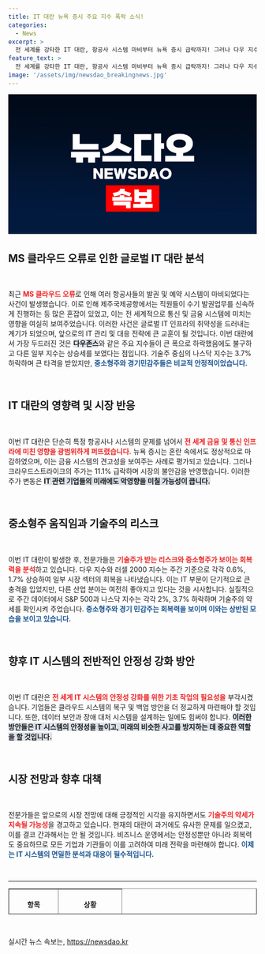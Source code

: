 ```yaml
---
title: IT 대란 뉴욕 증시 주요 지수 폭락 소식!
categories:
  - News
excerpt: >
  전 세계를 강타한 IT 대란, 항공사 시스템 마비부터 뉴욕 증시 급락까지! 그러나 다우 지수는 주간 상승세를 유지하며 변동성 속에서도 금융 시장의 저력을 보여주었다. 클릭해 그 이면을 확인해보세요!
feature_text: >
  전 세계를 강타한 IT 대란, 항공사 시스템 마비부터 뉴욕 증시 급락까지! 그러나 다우 지수는 주간 상승세를 유지하며 변동성 속에서도 금융 시장의 저력을 보여주었다. 클릭해 그 이면을 확인해보세요!
image: '/assets/img/newsdao_breakingnews.jpg'
---
```


<p><img src="/assets/img/newsdao_breakingnews.jpg" alt="cryptoinkorea 속보" /></p>

<h2 data-ke-size="size26">MS 클라우드 오류로 인한 글로벌 IT 대란 분석</h2>

<p data-ke-size="size16">&nbsp;</p>

<p data-ke-size="size16">최근 <b><span style="color: #ee2323;">MS 클라우드 오류</span></b>로 인해 여러 항공사들의 발권 및 예약 시스템이 마비되었다는 사건이 발생했습니다. 이로 인해 제주국제공항에서는 직원들이 수기 발권업무를 신속하게 진행하는 등 많은 혼잡이 있었고, 이는 전 세계적으로 통신 및 금융 시스템에 미치는 영향을 여실히 보여주었습니다. 이러한 사건은 글로벌 IT 인프라의 취약성을 드러내는 계기가 되었으며, 앞으로의 IT 관리 및 대응 전략에 큰 교훈이 될 것입니다. 이번 대란에서 가장 두드러진 것은 <b><span style="background-color: #21538527;">다우존스</span></b>와 같은 주요 지수들이 큰 폭으로 하락했음에도 불구하고 다른 일부 지수는 상승세를 보였다는 점입니다. 기술주 중심의 나스닥 지수는 3.7% 하락하며 큰 타격을 받았지만, <b><span style="color: #1a5490;">중소형주와 경기민감주들은 비교적 안정적이었습니다.</span></b></p>

<p data-ke-size="size16">&nbsp;</p>

<h2 data-ke-size="size26">IT 대란의 영향력 및 시장 반응</h2>

<p data-ke-size="size16">&nbsp;</p>

<p data-ke-size="size16">이번 IT 대란은 단순히 특정 항공사나 시스템의 문제를 넘어서 <b><span style="color: #ee2323;">전 세계 금융 및 통신 인프라에 미친 영향을 광범위하게 퍼뜨렸습니다.</span></b> 뉴욕 증시는 혼란 속에서도 정상적으로 마감하였으며, 이는 금융 시스템의 견고성을 보여주는 사례로 평가되고 있습니다. 그러나 크라우드스트라이크의 주가는 11.1% 급락하며 시장의 불안감을 반영했습니다. 이러한 주가 변동은 <b><span style="background-color: #21538527;">IT 관련 기업들의 미래에도 악영향을 미칠 가능성이 큽니다.</span></b></p>

<p data-ke-size="size16">&nbsp;</p>

<h2 data-ke-size="size26">중소형주 움직임과 기술주의 리스크</h2>

<p data-ke-size="size16">&nbsp;</p>

<p data-ke-size="size16">이번 IT 대란이 발생한 후, 전문가들은 <b><span style="color: #ee2323;">기술주가 받는 리스크와 중소형주가 보이는 회복력을 분석</span></b>하고 있습니다. 다우 지수와 러셀 2000 지수는 주간 기준으로 각각 0.6%, 1.7% 상승하여 일부 시장 섹터의 회복을 나타냈습니다. 이는 IT 부문이 단기적으로 큰 충격을 입었지만, 다른 산업 분야는 여전히 좋아지고 있다는 것을 시사합니다. 실질적으로 주간 데이터에서 S&P 500과 나스닥 지수는 각각 2%, 3.7% 하락하며 기술주의 약세를 확인시켜 주었습니다. <b><span style="color: #1a5490;">중소형주와 경기 민감주는 회복력을 보이며 이와는 상반된 모습을 보이고 있습니다.</span></b></p>

<p data-ke-size="size16">&nbsp;</p>

<h2 data-ke-size="size26">향후 IT 시스템의 전반적인 안정성 강화 방안</h2>

<p data-ke-size="size16">&nbsp;</p>

<p data-ke-size="size16">이번 IT 대란은 <b><span style="color: #ee2323;">전 세계 IT 시스템의 안정성 강화를 위한 기초 작업의 필요성을</span></b> 부각시켰습니다. 기업들은 클라우드 시스템의 복구 및 백업 방안을 더 정교하게 마련해야 할 것입니다. 또한, 데이터 보안과 장애 대처 시스템을 설계하는 일에도 힘써야 합니다. <b><span style="background-color: #21538527;">이러한 방안들은 IT 시스템의 안정성을 높이고, 미래의 비슷한 사고를 방지하는 데 중요한 역할을 할 것입니다.</span></b></p>

<p data-ke-size="size16">&nbsp;</p>

<h2 data-ke-size="size26">시장 전망과 향후 대책</h2>

<p data-ke-size="size16">&nbsp;</p>

<p data-ke-size="size16">전문가들은 앞으로의 시장 전망에 대해 긍정적인 시각을 유지하면서도 <b><span style="color: #ee2323;">기술주의 약세가 지속될 가능성</span></b>을 경고하고 있습니다. 현재의 대란이 과거에도 유사한 문제를 일으켰고, 이를 결코 간과해서는 안 될 것입니다. 비즈니스 운영에서는 안정성뿐만 아니라 회복력도 중요하므로 모든 기업과 기관들이 이를 고려하여 미래 전략을 마련해야 합니다. <b><span style="color: #1a5490;">이제는 IT 시스템의 면밀한 분석과 대응이 필수적입니다.</span></b></p>

<p data-ke-size="size16">&nbsp;</p>

<hr>

<table style="width: 100%; height: 52px;" border="1">
    <thead>
        <tr>
            <th style="text-align: center; height: 52px;">항목</th>
            <th style="text-align: center; height: 52px;">상황</th>
        </tr>
    </thead>
    <tbody>
        <tr>
            <td style="text-align: center; height: 17px;"><b>IT 대란 발생</b></td>
            <td style="text-align: center; height: 17px;"><b>항공사 발권 지연</b></td>
        </tr>
        <tr>
            <td style="text-align: center; height: 17px;"><b>주식 시장 반응</b></td>
            <td style="text-align: center; height: 17px;"><b>다우 및 나스닥 급락</b></td>
        </tr>
        <tr>
            <td style="text-align: center; height: 17px;"><b>장기적인 영향</b></td>
            <td style="text-align: center; height: 17px;"><b>기술주 약세 심화</b></td>
        </tr>
    </tbody>
</table>

<p data-ke-size="size16">&nbsp;</p>
실시간 뉴스 속보는, <a href="https://newsdao.kr" rel="dofollow">https://newsdao.kr</a>


